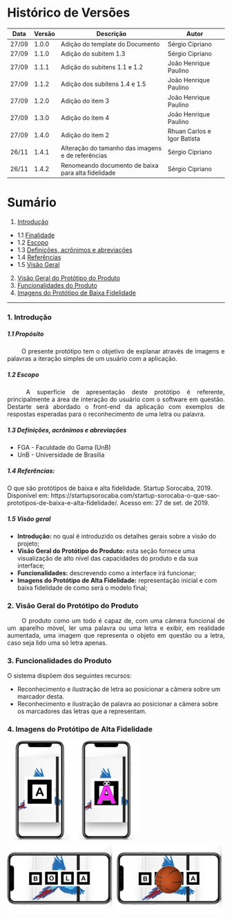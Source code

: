 # Histórico de Versões

Data|Versão|Descrição|Autor
-|-|-|-
27/09|1.0.0|Adição do template do Documento| Sérgio Cipriano|
27/09|1.1.0|Adição do subitem 1.3| Sérgio Cipriano|
27/09|1.1.1|Adição do subitens 1.1 e 1.2| João Henrique Paulino|
27/09|1.1.2|Adição dos subitens 1.4 e 1.5| João Henrique Paulino|
27/09|1.2.0|Adição do item 3| João Henrique Paulino|
27/09|1.3.0|Adição do item 4| João Henrique Paulino|
27/09|1.4.0|Adição do item 2| Rhuan Carlos e Igor Batista|
26/11|1.4.1|Alteração do tamanho das imagens e de referências| Sérgio Cipriano|
26/11|1.4.2|Renomeando documento de baixa para alta fidelidade| Sérgio Cipriano|

# Sumário

1. [Introdução](#1)
  - 1.1 [Finalidade](#1_1)
  - 1.2 [Escopo](#1_2)
  - 1.3 [Definições, acrônimos e abreviações](#1_3)
  - 1.4 [Referências](#1_4)
  - 1.5 [Visão Geral](#1_5)
2. [Visão Geral do Protótipo do Produto](#2)
3. [Funcionalidades do Produto](#3)
4. [Imagens do Protótipo de Baixa Fidelidade](#4)

___

### 1. <a name="1">Introdução</a>

##### 1.1 <a name ="1_1">Propósito</a>

<p align="justify"> &emsp;&emsp; O presente protótipo tem o objetivo de explanar através de imagens e palavras a iteração simples de um usuário com a aplicação.</p>

##### 1.2 <a name="1_2">Escopo</a>

<p align="justify"> &emsp;&emsp; A superfície de apresentação deste protótipo é referente, principalmente a área de interação do usuário com o software em questão. Destarte será abordado o front-end da aplicação com exemplos de respostas esperadas para o reconhecimento de uma letra ou palavra.</p>

##### 1.3 <a name=1_3>Definições, acrônimos e abreviações</a>

* FGA - Faculdade do Gama (UnB)
* UnB - Universidade de Brasília

##### 1.4 <a name="1_4">  Referências:</a>

<p align="left">
O que são protótipos de baixa e alta fidelidade. Startup Sorocaba, 2019. Disponível em: https://startupsorocaba.com/startup-sorocaba-o-que-sao-prototipos-de-baixa-e-alta-fidelidade/. Acesso em: 27 de set. de 2019.
</p>

##### 1.5 <a name="1_5">Visão geral</a>

* **Introdução:** no qual é introduzido os detalhes gerais sobre a visão do projeto;
* **Visão Geral do Protótipo do Produto:** esta seção fornece uma visualização de alto nível das capacidades do produto e da sua interface;
* **Funcionalidades:** descrevendo como a interface irá funcionar;
* **Imagens do Protótipo de Alta Fidelidade:** representação inicial e com baixa fidelidade de como será o modelo final;

### 2. <a name="2">Visão Geral do Protótipo do Produto</a>

<div style="text-align: justify"> &emsp;&emsp; 
O produto como um todo é capaz de, com uma câmera funcional de um aparelho móvel, ler uma palavra ou uma letra e exibir,
em realidade aumentada, uma imagem que representa o objeto em questão ou a letra, caso seja lido uma só letra apenas. 
 </div>

### 3. <a name="3">Funcionalidades do Produto</a>

O sistema dispõem dos seguintes recursos:<br />
<ul>
  <li>Reconhecimento e ilustração de letra ao posicionar a câmera sobre um marcador desta.</li>
  <li>Reconhecimento e ilustração de palavra ao posicionar a câmera sobre os marcadores das letras que a representam.</li>
</ul>

### 4. <a name="4">Imagens do Protótipo de Alta  Fidelidade</a>
<img src="../imagens/prototipo_de_alta_fidelidade/Component 1.png" width="150"/>
<img src="../imagens/prototipo_de_alta_fidelidade/Component 2.png" width="150"/>
<br>
<img src="../imagens/prototipo_de_alta_fidelidade/Component 3.png" width="250"/>
<img src="../imagens/prototipo_de_alta_fidelidade/Component 4.png" width="250"/>